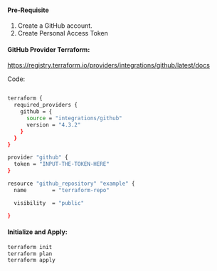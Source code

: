 #### Pre-Requisite

1. Create a GitHub account.
2. Create Personal Access Token

#### GitHub Provider Terraform:

https://registry.terraform.io/providers/integrations/github/latest/docs

Code:

```sh

terraform {
  required_providers {
    github = {
      source = "integrations/github"
      version = "4.3.2"
    }
  }
}

provider "github" {
  token = "INPUT-THE-TOKEN-HERE"
}

resource "github_repository" "example" {
  name        = "terraform-repo"

  visibility  = "public"

}
```
#### Initialize and Apply:
```sh
terraform init
terraform plan
terraform apply
```
